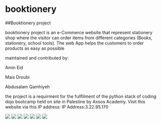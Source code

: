 # booktionery

##Booktionery project

booktionery project is an e-Commerce website that represent stationery shop where the visitor can order items from different categories (Books, stationery, school tools).
The web App helps the customers to order products as easy as possible

maintained and contributed by:

Amin Eid

Mais Droubi

Abdusalam Qamhiyeh




the project is a requirment for the fullfilment of the python stack of coding dojo bootcamp held on site in Palestine by Axsos Academy.
Visit this website via this IP address:
IP Address:3.22.95.170




![](https://github.com/amin-eid/booktionery/blob/master/images/screenshot1.PNG)
![](https://github.com/amin-eid/booktionery/blob/master/images/screenshot2.PNG)
![](https://github.com/amin-eid/booktionery/blob/master/images/sc3.PNG)
![](https://github.com/amin-eid/booktionery/blob/master/images/sc4.PNG)
![](https://github.com/amin-eid/booktionery/blob/master/images/ajax.png)
![](https://github.com/amin-eid/booktionery/blob/master/images/admin.png)
![](https://github.com/amin-eid/booktionery/blob/master/images/cart.PNG)
